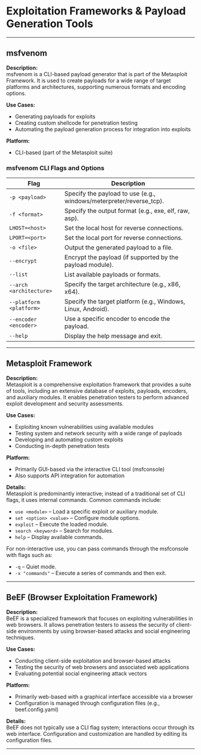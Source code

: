 # Exploitation Frameworks & Payload Generation Tools

---

## msfvenom

**Description:**  
msfvenom is a CLI-based payload generator that is part of the Metasploit Framework. It is used to create payloads for a wide range of target platforms and architectures, supporting numerous formats and encoding options.

**Use Cases:**

- Generating payloads for exploits
- Creating custom shellcode for penetration testing
- Automating the payload generation process for integration into exploits

**Platform:**

- CLI-based (part of the Metasploit suite)

### msfvenom CLI Flags and Options

| Flag                    | Description                                                         |
| ----------------------- | ------------------------------------------------------------------- |
| `-p <payload>`          | Specify the payload to use (e.g., windows/meterpreter/reverse_tcp). |
| `-f <format>`           | Specify the output format (e.g., exe, elf, raw, asp).               |
| `LHOST=<host>`          | Set the local host for reverse connections.                         |
| `LPORT=<port>`          | Set the local port for reverse connections.                         |
| `-o <file>`             | Output the generated payload to a file.                             |
| `--encrypt`             | Encrypt the payload (if supported by the payload module).           |
| `--list`                | List available payloads or formats.                                 |
| `--arch <architecture>` | Specify the target architecture (e.g., x86, x64).                   |
| `--platform <platform>` | Specify the target platform (e.g., Windows, Linux, Android).        |
| `--encoder <encoder>`   | Use a specific encoder to encode the payload.                       |
| `--help`                | Display the help message and exit.                                  |

---

## Metasploit Framework

**Description:**  
Metasploit is a comprehensive exploitation framework that provides a suite of tools, including an extensive database of exploits, payloads, encoders, and auxiliary modules. It enables penetration testers to perform advanced exploit development and security assessments.

**Use Cases:**

- Exploiting known vulnerabilities using available modules
- Testing system and network security with a wide range of payloads
- Developing and automating custom exploits
- Conducting in-depth penetration tests

**Platform:**

- Primarily GUI-based via the interactive CLI tool (msfconsole)
- Also supports API integration for automation

**Details:**  
Metasploit is predominantly interactive; instead of a traditional set of CLI flags, it uses internal commands. Common commands include:

- `use <module>` – Load a specific exploit or auxiliary module.
- `set <option> <value>` – Configure module options.
- `exploit` – Execute the loaded module.
- `search <keyword>` – Search for modules.
- `help` – Display available commands.

For non-interactive use, you can pass commands through the msfconsole with flags such as:

- `-q` – Quiet mode.
- `-x "commands"` – Execute a series of commands and then exit.

---

## BeEF (Browser Exploitation Framework)

**Description:**  
BeEF is a specialized framework that focuses on exploiting vulnerabilities in web browsers. It allows penetration testers to assess the security of client-side environments by using browser-based attacks and social engineering techniques.

**Use Cases:**

- Conducting client-side exploitation and browser-based attacks
- Testing the security of web browsers and associated web applications
- Evaluating potential social engineering attack vectors

**Platform:**

- Primarily web-based with a graphical interface accessible via a browser
- Configuration is managed through configuration files (e.g., beef.config.yaml)

**Details:**  
BeEF does not typically use a CLI flag system; interactions occur through its web interface. Configuration and customization are handled by editing its configuration files.

---
